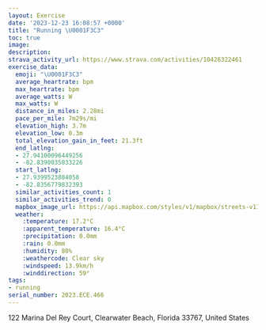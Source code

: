 ```yaml
---
layout: Exercise
date: '2023-12-23 16:08:57 +0000'
title: "Running \U0001F3C3"
toc: true
image:
description:
strava_activity_url: https://www.strava.com/activities/10426322461
exercise_data:
  emoji: "\U0001F3C3"
  average_heartrate: bpm
  max_heartrate: bpm
  average_watts: W
  max_watts: W
  distance_in_miles: 2.28mi
  pace_per_mile: 7m29s/mi
  elevation_high: 3.7m
  elevation_low: 0.3m
  total_elevation_gain_in_feet: 21.3ft
  end_latlng:
  - 27.94100096449256
  - -82.8390035033226
  start_latlng:
  - 27.9399523884058
  - -82.8356779832393
  similar_activities_count: 1
  similar_activities_trend: 0
  mapbox_image_url: https://api.mapbox.com/styles/v1/mapbox/streets-v11/static/path-5+787af2-1.0(w_piDdcrxNYr%40OLKA%5DU%5BOICEBCx%40%40bDA~%40GN%5B%5EQJS%40%7B%40a%40wA%5DaBm%40kAk%40%7DCoAcIgCmDwAeBk%40mCeAkBm%40q%40M_Bi%40cD%7B%40kGiB_Ds%40aBg%40cDu%40yBm%40s%40M_%40C%7B%40OgCs%40IAzBn%40jAT~%40JrCx%40nB%5E~F~A%60AR%60A%5CbATn%40T%7CBn%40%7CAZdDlAz%40PvBx%40dDdAjAh%40bBl%40%5ERdBb%40lAd%40b%40JlHtC),pin-s-s+e5b22e(-82.83715,27.93996),pin-s-f+89ae00(-82.83845000000005,27.942269999999994)/auto/800x800?access_token=pk.eyJ1Ijoiam9zaGJlY2ttYW4iLCJhIjoiY205eWR2aDd1MWZ6djJrbXc4a3M0bWZleiJ9.XiG9OWkNcZk2QzjJbxLB4A
  weather:
    :temperature: 17.2°C
    :apparent_temperature: 16.4°C
    :precipitation: 0.0mm
    :rain: 0.0mm
    :humidity: 80%
    :weathercode: Clear sky
    :windspeed: 13.9km/h
    :winddirection: 59°
tags:
- running
serial_number: 2023.ECE.466
---
```

122 Marina Del Rey Court, Clearwater Beach, Florida 33767, United States
